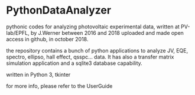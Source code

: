 # PythonDataAnalyzer
pythonic codes for analyzing photovoltaic experimental data, 
written at PV-lab/EPFL, by J.Werner between 2016 and 2018
uploaded and made open access in github, in october 2018. 

the repository contains a bunch of python applications to analyze JV, EQE, spectro, ellipso, hall effect, qsspc... data. It has also a transfer matrix simulation application and a sqlite3 database capability. 

written in Python 3, tkinter

for more info, please refer to the UserGuide

